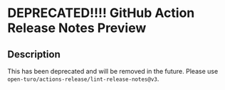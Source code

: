 # DEPRECATED!!!! GitHub Action Release Notes Preview

## Description

This has been deprecated and will be removed in the future. Please use `open-turo/actions-release/lint-release-notes@v3`.

